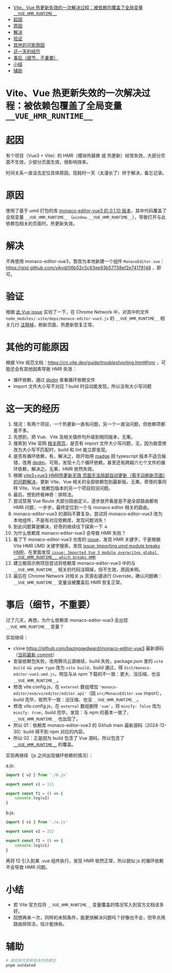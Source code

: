 <!-- START doctoc generated TOC please keep comment here to allow auto update -->
<!-- DON'T EDIT THIS SECTION, INSTEAD RE-RUN doctoc TO UPDATE -->

- [Vite、Vue 热更新失效的一次解决过程：被依赖包覆盖了全局变量 `__VUE_HMR_RUNTIME__`](#vitevue-%E7%83%AD%E6%9B%B4%E6%96%B0%E5%A4%B1%E6%95%88%E7%9A%84%E4%B8%80%E6%AC%A1%E8%A7%A3%E5%86%B3%E8%BF%87%E7%A8%8B%E8%A2%AB%E4%BE%9D%E8%B5%96%E5%8C%85%E8%A6%86%E7%9B%96%E4%BA%86%E5%85%A8%E5%B1%80%E5%8F%98%E9%87%8F-__vue_hmr_runtime__)
- [起因](#%E8%B5%B7%E5%9B%A0)
- [原因](#%E5%8E%9F%E5%9B%A0)
- [解决](#%E8%A7%A3%E5%86%B3)
- [验证](#%E9%AA%8C%E8%AF%81)
- [其他的可能原因](#%E5%85%B6%E4%BB%96%E7%9A%84%E5%8F%AF%E8%83%BD%E5%8E%9F%E5%9B%A0)
- [这一天的经历](#%E8%BF%99%E4%B8%80%E5%A4%A9%E7%9A%84%E7%BB%8F%E5%8E%86)
- [事后（细节，不重要）](#%E4%BA%8B%E5%90%8E%E7%BB%86%E8%8A%82%E4%B8%8D%E9%87%8D%E8%A6%81)
- [小结](#%E5%B0%8F%E7%BB%93)
- [辅助](#%E8%BE%85%E5%8A%A9)

<!-- END doctoc generated TOC please keep comment here to allow auto update -->

# Vite、Vue 热更新失效的一次解决过程：被依赖包覆盖了全局变量 `__VUE_HMR_RUNTIME__`


# 起因
有个项目（Vue3 + Vite）的 HMR（模块热替换 或 热更新）经常失效，大部分页面不生效，少部分页面生效，很影响效率。

时间关系一直没去定位具体原因，现耗时一天（太漫长了）终于解决，备忘记录。



# 原因
使用了基于 umd 打包的库 [monaco-editor-vue3 的 0.1.10 版本](https://www.npmjs.com/package/monaco-editor-vue3/v/0.1.10)，其中代码覆盖了全局变量 `__VUE_HMR_RUNTIME__`（`window.__VUE_HMR_RUNTIME__`），导致打开与此依赖包相关的页面时，热更新失效。



# 解决
不再使用 monaco-editor-vue3，暂改为本地新建一个组件 `MonacoEditor.vue`：https://gist.github.com/vikyd/06b52c5c63ee93b57738ef2e74179148 ，即可。



# 验证
根据 [此 Vue issue](https://github.com/vuejs/core/issues/9523#issue-1971065318) 实验了一下，在 Chrome Network 中，对其中的文件 `node_modules/.vite/deps/monaco-editor-vue3.js` 的 `__VUE_HMR_RUNTIME__` 相关几行 [注释掉](https://developer.chrome.com/docs/devtools/overrides?hl=zh-cn)，刷新页面，热更新恢复正常。




# 其他的可能原因
根据 Vite 规范文档：https://cn.vite.dev/guide/troubleshooting.html#hmr ，可能还会有其他因素导致 HMR 失效：

- 循环依赖，通过 [dpdm](https://github.com/acrazing/dpdm) 查看循环依赖文件
- import 文件大小写不对应？build 时自动能发现，所以没有大小写问题



# 这一天的经历
1. 情况：有两个项目，一个热更新一直有问题，另一个一直没问题，但依赖项都差不多。
1. 先想到，把 Vue、Vite 及相关插件均升级到相同版本，无果。
1. 搜索到 Vite 官网 [相关网页](https://cn.vite.dev/guide/troubleshooting.html#hmr)，是否有 import 文件大小写问题，无，因为故意修改为大小写不匹配时，build 和 lint 能立即发现。
1. 是否有循环依赖，有，解决之，刚开始用 [madge](https://github.com/pahen/madge) 因 typescript 版本不适合报错，改用 [dpdm](https://github.com/acrazing/dpdm)，可用，发现十几个循环依赖，甚至还有跨越六七个文件的循环依赖，解决之。无果，HMR 依然失效。
1. 根据 [vite3+vue3 HMR热更新无效 页面无法局部自动更新（需手动刷新页面）的问题解决](https://blog.csdn.net/m0_49280365/article/details/140347908)，更新 Vite、Vue 相关的全部依赖包到最新版，无果。奇怪的事同样 Vite、Vue 依赖包版本的另一个项目则没问题。
1. 最后，想到终极神奇：排除法。
1. 尝试禁用 Vue Route 大部分路由定义，逐步放开看是是不是全部路由都有 HMR 问题，一步步，最终定位到一个与 monaco editor 相关的路由。
1. monaco-editor-vue3 的源码不算复杂，尝试将 monaco-editor-vue3 改为本地组件，不是有对应依赖库，发现问题消失！
1. 到此问题算是解决，好奇的继续往下探索一下 ↓
1. 为什么依赖库 monaco-editor-vue3 会导致 HMR 失败？
1. 看了下 monaco-editor-vue3 仓库的 [issue](https://github.com/bazingaedward/monaco-editor-vue3/issues/32)，发现 HMR 关键字，于是根据 Vite HMR UMD 关键字搜索，发现 [issue: Importing umd module breaks HMR](https://github.com/vitejs/vite/issues/14807)，在里面发现 [`issue: Imported Vue 3 module overwrites global __VUE_HMR_RUNTIME__ which breaks HMR`](https://github.com/vuejs/core/issues/9523)
1. 建立极简示例项目尝试将依赖库 monaco-editor-vue3 中的与 `__VUE_HMR_RUNTIME__` 相关的代码注释掉，但不生效，原因未明。
1. 最后在 Chrome Network 对相关 js 资源右键进行 Override，确认问题确：`__VUE_HMR_RUNTIME__` 变量没被覆盖后 HMR 恢复正常。



# 事后（细节，不重要）
过了几天，再想，为什么依赖库 monaco-editor-vue3 会出现 `__VUE_HMR_RUNTIME__` 变量？

实验继续：

- clone https://github.com/bazingaedward/monaco-editor-vue3 最新源码（[当前最新 commit](https://github.com/bazingaedward/monaco-editor-vue3/tree/0d2b6ca726ba2d500ad4925e855af1349cacb35f)）
- 安装依赖包失败，改用腾讯云源继续，build 失败，package.json 里的 `vite build && pnpm type` 改为 `vite build`，build 通过，得 `dist/monaco-editor-vue3.umd.js`，明显与从 npm 下载的不一致：更大、没压缩、也没 `__VUE_HMR_RUNTIME__`。
- 修改 vite.config.js，在 `external` 数组增加 `'monaco-editor/esm/vs/editor/editor.api'`（因 `src/MonacoEditor.vue` import），build 完毕，依然不一致：没压缩、也没 `__VUE_HMR_RUNTIME__`。
- 修改 vite.config.js，在 `external` 数组删除 `'vue'`，将 `minify: false` 改为 `minify: true`，build 完毕，发现：与 npm 的基本一致了，`__VUE_HMR_RUNTIME__` 也出现了。
- 所以 01：依赖库 monaco-editor-vue3 的 Github main 最新源码（2024-12-30）build 得不到 npm 对应的内容。
- 所以 02：正是因为 build 包含了 Vue 源码，所以包含了 [`__VUE_HMR_RUNTIME__`](https://github.com/vuejs/core/blob/5a6e98ca323ff0e50450580412694961dce5e312/packages/runtime-core/src/hmr.ts#L34) 的覆盖。

实验再继续（js 之间出现循环依赖的情况）：

a.js:
```js
import { v2 } from './b.js'

export const v1 = 111

export const f1 = () => {
    console.log(v2)
}
```

b.js:
```js
import { v1 } from './a.js'

export const v2 = 222

export const f2 = () => {
    console.log(v1)
}
```

再将 f2 引入到某 .vue 组件执行，发现 HMR 依然正常，所以貌似 js 的循环依赖不会导致 HMR 问题。



# 小结
- 若 Vite 官方应将 `__VUE_HMR_RUNTIME__` 变量覆盖的情况写入到官方文档该多好。
- 回想再来一次，同样的未知条件，能更快解决问题吗？好像也不会，但早点用路由排除法，估计能快些。



# 辅助
```sh
# 查找有可更新版本的依赖包
pnpm outdated
```



